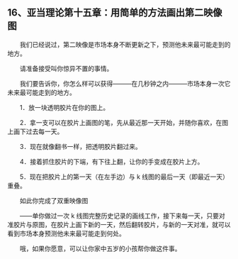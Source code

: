 ## 16、亚当理论第十五章：用简单的方法画出第二映像图

　　我们已经说过，第二映像是市场本身不断更新之下，预测他未来最可能走到的地方。

　　请准备接受叫你惊异不置的事情。

　　我们要告诉你，你怎么样可以获得―――在几秒钟之内―――市场本身一次它未来最可能走到的地方。

　　1．放一块透明胶片在你的图上。

　　2．拿一支可以在胶片上画图的笔，先从最近那一天开始，并随你喜欢，在图上画下过去每一天。

　　3．现在就像翻书一样，把透明胶片翻过来。

　　4．接着抓住胶片的下端，有下往上翻，让你的手变成在胶片上方。

　　5．现在把胶片上的第一天（在左手边）与 k 线图的最后一天（即最近一天）重叠。

　　如此你完成了双重映像图

　　——单你做过一次 k 线图完整历史记录的画线工作，接下来每一天，只要对准胶片与原图，在胶片上画下新的一天，然后翻转胶片，与新的一天对准，就可以看到市场本身预测他未来最可能走到何处。

　　哦，如果你愿意，可以让你家中五岁的小孩帮你做这件事。
